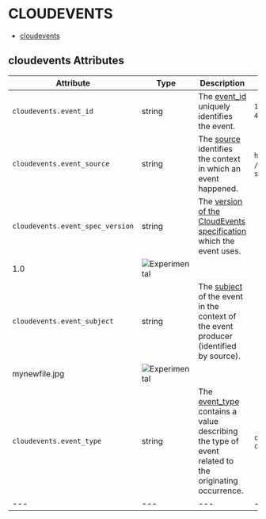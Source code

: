 
<!--- Hugo front matter used to generate the website version of this page:
--->

# CLOUDEVENTS

- [cloudevents](#cloudevents)


## cloudevents Attributes

| Attribute  | Type | Description  | Examples  | Stability |
|---|---|---|---|---|
| `cloudevents.event_id` |  string | The [event_id](https://github.com/cloudevents/spec/blob/v1.0.2/cloudevents/spec.md#id) uniquely identifies the event.  | `123e4567-e89b-12d3-a456-426614174000`; `0001` | ![Experimental](https://img.shields.io/badge/-experimental-blue) |
| `cloudevents.event_source` |  string | The [source](https://github.com/cloudevents/spec/blob/v1.0.2/cloudevents/spec.md#source-1) identifies the context in which an event happened.  | `https://github.com/cloudevents`; `/cloudevents/spec/pull/123`; `my-service` | ![Experimental](https://img.shields.io/badge/-experimental-blue) |
| `cloudevents.event_spec_version` |  string | The [version of the CloudEvents specification](https://github.com/cloudevents/spec/blob/v1.0.2/cloudevents/spec.md#specversion) which the event uses.  | 
1.0 | ![Experimental](https://img.shields.io/badge/-experimental-blue) |
| `cloudevents.event_subject` |  string | The [subject](https://github.com/cloudevents/spec/blob/v1.0.2/cloudevents/spec.md#subject) of the event in the context of the event producer (identified by source).  | 
mynewfile.jpg | ![Experimental](https://img.shields.io/badge/-experimental-blue) |
| `cloudevents.event_type` |  string | The [event_type](https://github.com/cloudevents/spec/blob/v1.0.2/cloudevents/spec.md#type) contains a value describing the type of event related to the originating occurrence.  | `com.github.pull_request.opened`; `com.example.object.deleted.v2` | ![Experimental](https://img.shields.io/badge/-experimental-blue) |
|---|---|---|---|---|


